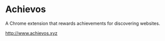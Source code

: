Achievos
==

A Chrome extension that rewards achievements for discovering websites.

http://www.achievos.xyz
